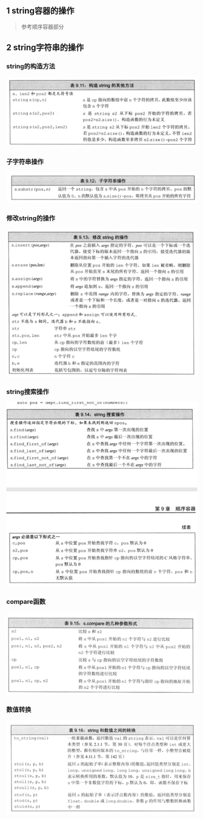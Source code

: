 
## 1 string容器的操作

> 参考顺序容器部分


## 2 string字符串的操作

### string的构造方法

![](2021-03-05-21-16-10.png)

### 子字符串操作

![](2021-03-05-21-16-47.png)

### 修改string的操作
![](2021-03-05-21-20-31.png)


### string搜索操作

![](2021-03-05-21-19-36.png)

### compare函数

![](2021-03-05-21-22-09.png)


### 数值转换

![](2021-03-05-21-23-27.png)
